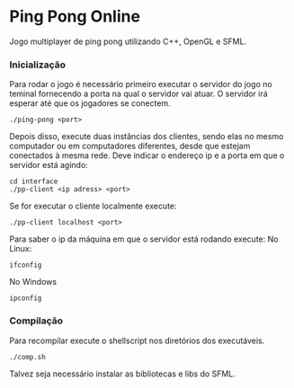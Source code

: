 # Ping Pong Online

Jogo multiplayer de ping pong utilizando C++, OpenGL e SFML.

### Inicialização

Para rodar o jogo é necessário primeiro executar o servidor do jogo no teminal fornecendo a porta na qual o servidor vai atuar.
O servidor irá esperar até que os jogadores se conectem.

```
./ping-pong <port>
```

Depois disso, execute duas instâncias dos clientes, sendo elas no mesmo computador ou em computadores diferentes, desde que 
estejam conectados à mesma rede. Deve indicar o endereço ip e a porta em que o servidor está agindo:

```
cd interface
./pp-client <ip adress> <port>
```
Se for executar o cliente localmente execute:
```
./pp-client localhost <port>
```
Para saber o ip da máquina em que o servidor está rodando execute:
No Linux:
```
ifconfig
```
No Windows
```
ipconfig
```

### Compilação

Para recompilar execute o shellscript nos diretórios dos executáveis.
```
./comp.sh
```
Talvez seja necessário instalar as bibliotecas e libs do SFML.
